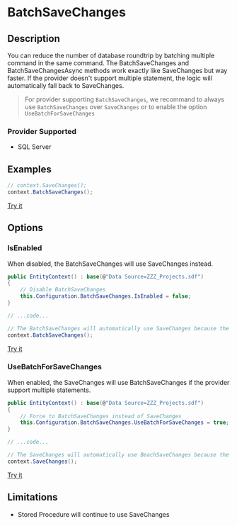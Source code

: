 # BatchSaveChanges

## Description
You can reduce the number of database roundtrip by batching multiple command in the same command. The BatchSaveChanges and BatchSaveChangesAsync methods work exactly like SaveChanges but way faster.
If the provider doesn't support multiple statement, the logic will automatically fall back to SaveChanges.

> For provider supporting `BatchSaveChanges`, we recommand to always use `BatchSaveChanges` over `SaveChanges` or to enable the option `UseBatchForSaveChanges`

### Provider Supported
- SQL Server

## Examples
```csharp
// context.SaveChanges();	
context.BatchSaveChanges();	
```
[Try it](https://dotnetfiddle.net/dJK5Vr)

## Options

### IsEnabled
When disabled, the BatchSaveChanges will use SaveChanges instead.
```csharp
public EntityContext() : base(@"Data Source=ZZZ_Projects.sdf")
{
	// Disable BatchSaveChanges
	this.Configuration.BatchSaveChanges.IsEnabled = false;
}

// ...code...

// The BatchSaveChanges will automatically use SaveChanges because the features have been disabled in the constructor.
context.BatchSaveChanges();	
```
[Try it](https://dotnetfiddle.net/jo6QN1)

### UseBatchForSaveChanges
When enabled, the SaveChanges will use BatchSaveChanges if the provider support multiple statements.
```csharp
public EntityContext() : base(@"Data Source=ZZZ_Projects.sdf")
{
	// Force to BatchSaveChanges instead of SaveChanges
	this.Configuration.BatchSaveChanges.UseBatchForSaveChanges = true;
}

// ...code...

// The SaveChanges will automatically use BeachSaveChanges because the features have been forced in the constructor.
context.SaveChanges();	
```
[Try it](https://dotnetfiddle.net/ceeM0J)

## Limitations
- Stored Procedure will continue to use SaveChanges
